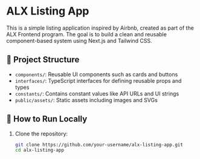 # ALX Listing App

This is a simple listing application inspired by Airbnb, created as part of the ALX Frontend program. The goal is to build a clean and reusable component-based system using Next.js and Tailwind CSS.

## 📁 Project Structure

- `components/`: Reusable UI components such as cards and buttons
- `interfaces/`: TypeScript interfaces for defining reusable props and types
- `constants/`: Contains constant values like API URLs and UI strings
- `public/assets/`: Static assets including images and SVGs

## 🚀 How to Run Locally

1. Clone the repository:

   ```bash
   git clone https://github.com/your-username/alx-listing-app.git
   cd alx-listing-app
